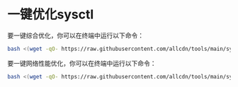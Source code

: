# 一键优化sysctl
要一键综合优化，你可以在终端中运行以下命令：
```bash
bash <(wget -qO- https://raw.githubusercontent.com/allcdn/tools/main/sysctl/sysctlpro.sh)
```
要一键网络性能优化，你可以在终端中运行以下命令：
```bash
bash <(wget -qO- https://raw.githubusercontent.com/allcdn/tools/main/sysctl/networkpro.sh)
```
